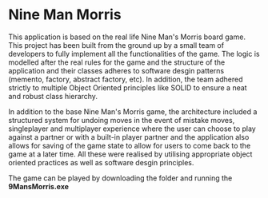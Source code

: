 # Nine Man Morris 

This application is based on the real life Nine Man's Morris board game. This project has been built from the ground up by a small team of developers to fully implement all the functionalities of the game. The logic is modelled after the real rules for the game and the structure of the application and their classes adheres to software desgin patterns (memento, factory, abstract factory, etc). In addition, the team adhered strictly to multiple Object Oriented principles like SOLID to ensure a neat and robust class hierarchy. 

In addition to the base Nine Man's Morris game, the architecture included a structured system for undoing moves in the event of mistake moves, singleplayer and multiplayer experience where the user can choose to play against a partner or with a built-in player partner and the application also allows for saving of the game state to allow for users to come back to the game at a later time. All these were realised by utilising appropriate object oriented practices as well as software desgin principles. 

The game can be played by downloading the folder and running the **9MansMorris.exe**

